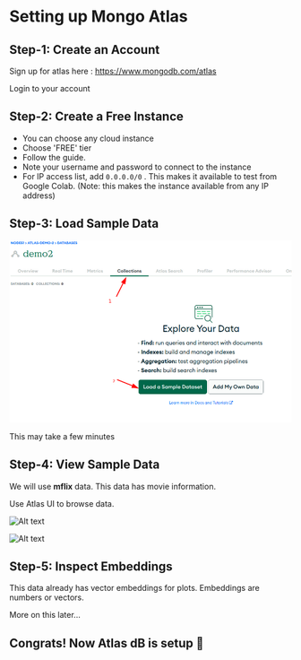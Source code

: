 # Setting up Mongo Atlas

## Step-1: Create an Account

Sign up for atlas here : https://www.mongodb.com/atlas

Login to your account

## Step-2: Create a Free Instance

- You can choose any cloud instance
- Choose 'FREE' tier
- Follow the guide.
- Note your username and password to connect to the instance
- For IP access list, add `0.0.0.0/0` .  This makes it available to test from Google Colab. (Note: this makes the instance available from any IP address)



## Step-3: Load Sample Data

![Alt text](../images/atlas-setup-load-data-1.png)

This may take a few minutes

## Step-4: View Sample Data

We will use **mflix** data.  This data has movie information.

Use Atlas UI to browse data.

![Alt text](../images/mflix-1.png)

![Alt text](../images/mflix-embeddings.png)


## Step-5: Inspect Embeddings

This data already has vector embeddings for plots.  Embeddings are numbers or vectors.

More on this later...


## Congrats!  Now Atlas dB is setup  👏